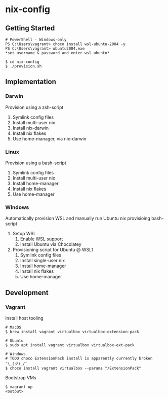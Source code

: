 # nix-config

## Getting Started

```shell
# PowerShell - Windows-only
PS C:\Users\vagrant> choco install wsl-ubuntu-2004 -y
PS C:\Users\vagrant> ubuntu2004.exe
*set username & password and enter wsl ubuntu*
```

```shell
$ cd nix-config
$ ./provision.sh
```

## Implementation

### Darwin

Provision using a zsh-script

1. Symlink config files
2. Install multi-user nix
3. Install nix-darwin
4. Install nix flakes
5. Use home-manager, via nix-darwin

### Linux

Provision using a bash-script

1. Symlink config files
2. Install multi-user nix
3. Install home-manager
4. Install nix flakes
5. Use home-manager

### Windows

Automatically provision WSL and manually run Ubuntu nix provisioing bash-script

1. Setup WSL
   1. Enable WSL support
   2. Install Ubuntu via Chocolatey
2. Provisioning script for Ubuntu @ WSL1
   1. Symlink config files
   2. Install single-user nix
   3. Install home-manager
   4. Install nix flakes
   5. Use home-manager

## Development

### Vagrant

Install host tooling

```shell
# MacOS
$ brew install vagrant virtualbox virtualbox-extension-pack

# Ubuntu
$ sudo apt install vagrant virtualbox virtualbox-ext-pack

# Windows
# TODO choco ExtensionPack install is apparently currently broken ¯\_(ツ)_/¯
$ choco install vagrant virtualbox --params "/ExtensionPack"
```

Bootstrap VMs

```shell
$ vagrant up
<output>
```
